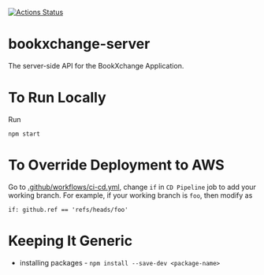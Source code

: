 [![Actions Status](https://github.com/shreyas-sriram/bookxchange-server/workflows/CI/CD/badge.svg)](https://github.com/shreyas-sriram/bookxchange-server/actions)

# bookxchange-server

The server-side API for the BookXchange Application.

# To Run Locally

Run

```
npm start
```

# To Override Deployment to AWS

Go to [.github/workflows/ci-cd.yml](https://github.com/shreyas-sriram/bookxchange-server/blob/signup/.github/workflows/ci-cd.yaml), change `if` in `CD Pipeline` job to add your working branch. For example, if your working branch is `foo`, then modify as

```
if: github.ref == 'refs/heads/foo'
```

# Keeping It Generic

- installing packages - `npm install --save-dev <package-name>`
